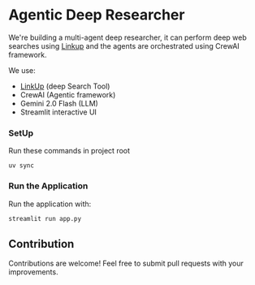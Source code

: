 # Agentic Deep Researcher

We're building a multi-agent deep researcher, it can perform deep web searches using [Linkup](https://www.linkup.so/) and the agents are orchestrated using CrewAI framework.

We use:

- [LinkUp](https://www.linkup.so/) (deep Search Tool)
- CrewAI (Agentic framework)
- Gemini 2.0 Flash (LLM)
- Streamlit interactive UI

### SetUp

Run these commands in project root

```
uv sync
```


### Run the Application

Run the application with:

```bash
streamlit run app.py
```

## Contribution

Contributions are welcome! Feel free to submit pull requests with your improvements.
